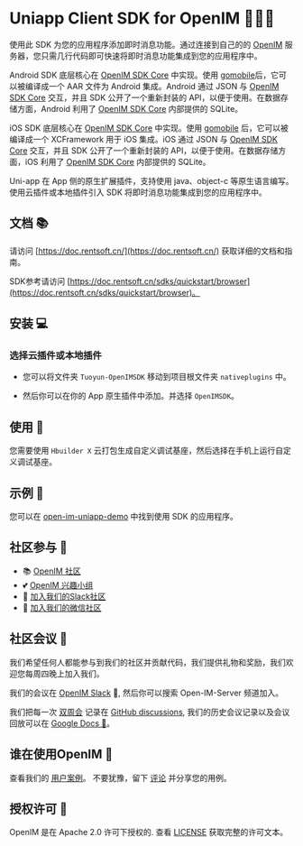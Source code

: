 # Uniapp Client SDK for OpenIM 👨‍💻💬

使用此 SDK 为您的应用程序添加即时消息功能。通过连接到自己的的 [OpenIM](https://www.openim.online/) 服务器，您只需几行代码即可快速将即时消息功能集成到您的应用程序中。

Android SDK 底层核心在 [OpenIM SDK Core](https://github.com/openimsdk/openim-sdk-core) 中实现。使用 [gomobile](https://github.com/golang/mobile)后，它可以被编译成一个 AAR 文件为 Android 集成。Android 通过 JSON 与 [OpenIM SDK Core](https://github.com/openimsdk/openim-sdk-core) 交互，并且 SDK 公开了一个重新封装的 API，以便于使用。在数据存储方面，Android 利用了 [OpenIM SDK Core](https://github.com/openimsdk/openim-sdk-core) 内部提供的 SQLite。

iOS SDK 底层核心在 [OpenIM SDK Core](https://github.com/openimsdk/openim-sdk-core) 中实现。使用 [gomobile](https://github.com/golang/mobile) 后，它可以被编译成一个 XCFramework 用于 iOS 集成。iOS 通过 JSON 与 [OpenIM SDK Core](https://github.com/openimsdk/openim-sdk-core) 交互，并且 SDK 公开了一个重新封装的 API，以便于使用。在数据存储方面，iOS 利用了 [OpenIM SDK Core](https://github.com/openimsdk/openim-sdk-core) 内部提供的 SQLite。

Uni-app 在 App 侧的原生扩展插件，支持使用 java、object-c 等原生语言编写。使用云插件或本地插件引入 SDK 将即时消息功能集成到您的应用程序中。

## 文档 📚

请访问 [https://doc.rentsoft.cn/](https://doc.rentsoft.cn/) 获取详细的文档和指南。

SDK参考请访问 [https://doc.rentsoft.cn/sdks/quickstart/browser](https://doc.rentsoft.cn/sdks/quickstart/browser)。

## 安装 💻

### 选择云插件或本地插件

- 您可以将文件夹 `Tuoyun-OpenIMSDK` 移动到项目根文件夹 `nativeplugins` 中。

- 然后你可以在你的 App 原生插件中添加。并选择 `OpenIMSDK`。

## 使用 🚀

您需要使用 `Hbuilder X` 云打包生成自定义调试基座，然后选择在手机上运行自定义调试基座。


## 示例 🌟

您可以在 [open-im-uniapp-demo](https://github.com/openimsdk/open-im-uniapp-demo) 中找到使用 SDK 的应用程序。

## 社区参与 :busts_in_silhouette:

- 📚 [OpenIM 社区](https://github.com/OpenIMSDK/community)
- 💕 [OpenIM 兴趣小组](https://github.com/Openim-sigs)
- 🚀 [加入我们的Slack社区](https://join.slack.com/t/openimsdk/shared_invite/zt-22720d66b-o_FvKxMTGXtcnnnHiMqe9Q)
- :eyes: [加入我们的微信社区](https://openim-1253691595.cos.ap-nanjing.myqcloud.com/WechatIMG20.jpeg)

## 社区会议 :calendar:

我们希望任何人都能参与到我们的社区并贡献代码，我们提供礼物和奖励，我们欢迎您每周四晚上加入我们。

我们的会议在 [OpenIM Slack](https://join.slack.com/t/openimsdk/shared_invite/zt-22720d66b-o_FvKxMTGXtcnnnHiMqe9Q) 🎯, 然后你可以搜索 Open-IM-Server 频道加入。

我们把每一次 [双周会](https://github.com/orgs/OpenIMSDK/discussions/categories/meeting) 记录在 [GitHub discussions](https://github.com/openimsdk/open-im-server/discussions/categories/meeting), 我们的历史会议记录以及会议回放可以在 [Google Docs :bookmark_tabs:](https://docs.google.com/document/d/1nx8MDpuG74NASx081JcCpxPgDITNTpIIos0DS6Vr9GU/edit?usp=sharing)。

## 谁在使用OpenIM :eyes:

查看我们的 [用户案例](https://github.com/OpenIMSDK/community/blob/main/ADOPTERS.md)。 不要犹豫，留下 [评论](https://github.com/openimsdk/open-im-server/issues/379) 并分享您的用例。

## 授权许可 :page_facing_up:

OpenIM 是在 Apache 2.0 许可下授权的. 查看 [LICENSE](https://github.com/openimsdk/open-im-server/tree/main/LICENSE) 获取完整的许可文本。